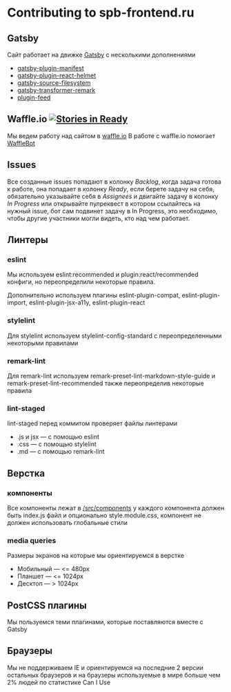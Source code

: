 # Contributing to spb-frontend.ru

## Gatsby
Сайт работает на движке [Gatsby](https://www.gatsbyjs.org/)
с несколькими дополнениями
- [gatsby-plugin-manifest](https://www.npmjs.com/package/gatsby-plugin-manifest)
- [gatsby-plugin-react-helmet](https://www.npmjs.com/package/gatsby-plugin-react-helmet)
- [gatsby-source-filesystem](https://www.npmjs.com/package/gatsby-source-filesystem)
- [gatsby-transformer-remark](https://www.npmjs.com/package/gatsby-transformer-remark)
- [plugin-feed](https://github.com/spb-frontend/spb-frontend.ru/tree/master/plugins/plugin-feed)

## Waffle.io [![Stories in Ready](https://badge.waffle.io/spb-frontend/spb-frontend.ru.svg?label=ready&title=Ready)](http://waffle.io/spb-frontend/spb-frontend.ru)

Мы ведем работу над сайтом в [waffle.io](http://waffle.io/spb-frontend/spb-frontend.ru)
В работе с waffle.io помогает [WaffleBot](https://help.waffle.io/wafflebot-basics/getting-started-with-the-wafflebot/how-to-use-the-wafflebot)

## Issues
Все созданные issues попадают в колонку *Backlog*,
когда задача готова к работе, она попадает в колонку *Ready*,
если берете задачу на себя, обязательно указывайте себя в *Assignees*
и двигайте задачу в колонку *In Progress*
или открывайте пулреквест в котором ссылайтесь на нужный issue, бот сам подвинет
задачу в In Progress, это необходимо, чтобы другие участники могли видеть,
кто над чем работает.

## Линтеры
### eslint
Мы используем eslint:recommended и plugin:react/recommended конфиги, но
переопределили некоторые правила.

Дополнительно используем плагины eslint-plugin-compat, eslint-plugin-import,
eslint-plugin-jsx-a11y, eslint-plugin-react

### stylelint
Для stylelint используем stylelint-config-standard c переопределенными
некоторыми правилами

### remark-lint
Для remark-lint используем remark-preset-lint-markdown-style-guide и
remark-preset-lint-recommended также переопределив некоторые правила

### lint-staged
lint-staged перед коммитом проверяет файлы линтерами
- .js и jsx — с помощью eslint
- .css — с помощью stylelint
- .md — с помощью remark-lint

## Верстка
### компоненты
Все компоненты лежат в [/src/components](/src/components) у каждого компонента
должен быть index.js файл и опционально style.module.css, компонент не должен
использовать глобальные стили

### media queries
Размеры экранов на которые мы ориентируемся в верстке
- Мобильный — <= 480px
- Планшет — <= 1024px
- Десктоп — > 1024px

## PostCSS плагины
Мы пользуемся теми плагинами, которые поставляются вместе с Gatsby

## Браузеры
Мы не поддерживаем IE и ориентируемся на последние 2 версии остальных браузеров
и на браузеры используемые в мире больше чем 2% людей по статистике Can I Use
